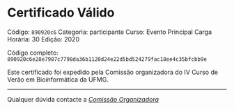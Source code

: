 # Certificado Válido

Código: `890920c6`
Categoria: participante
Curso: Evento Principal
Carga Horária: 30
Edição: 2020


Código completo: `890920c6e28e7987c7798da36b1120d24e22d5bd524279fac18ee4c35bfcbb9e`


Este certificado foi expedido pela Comissão organizadora do IV Curso de Verão em Bioinformática da UFMG.

----

Qualquer dúvida contacte a [_Comissão Organizadora_](<mailto:cursobioinfoufmg@gmail.com$subject=[Certificados]>)

